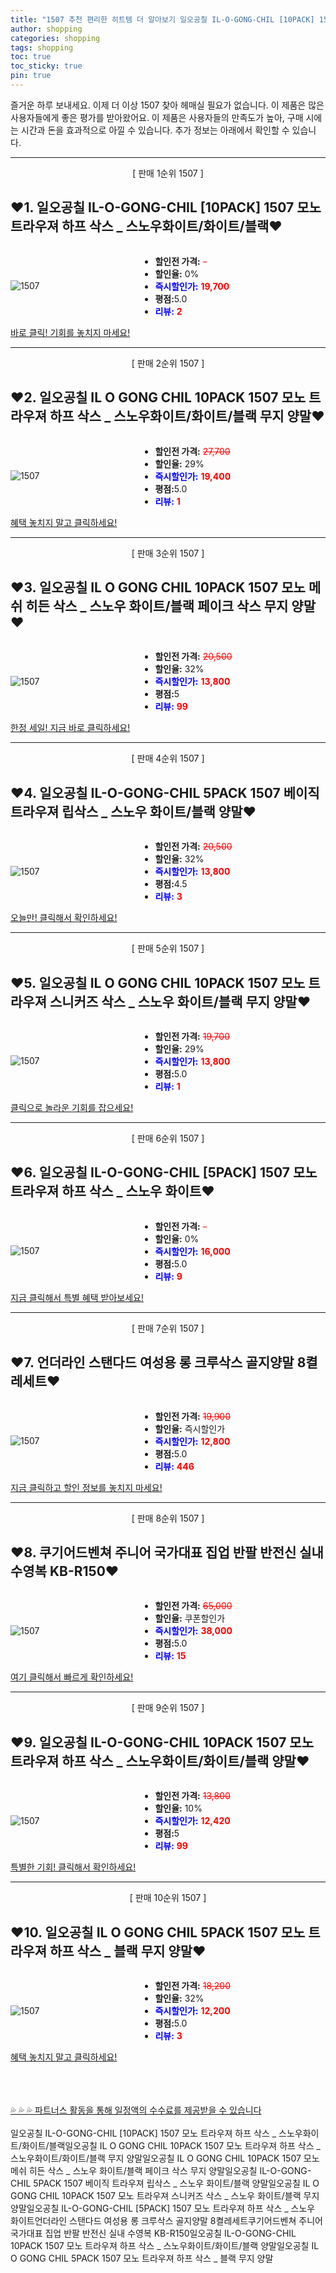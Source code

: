 ```yaml
---
title: "1507 추천 편리한 히트템 더 알아보기 일오공칠 IL-O-GONG-CHIL [10PACK] 1507 모노"
author: shopping
categories: shopping
tags: shopping
toc: true
toc_sticky: true
pin: true
---
```

즐거운 하루 보내세요. 이제 더 이상 1507 찾아 헤매실 필요가 없습니다. 이 제품은 많은 사용자들에게 좋은 평가를 받아왔어요. 이 제품은 사용자들의 만족도가 높아, 구매 시에는 시간과 돈을 효과적으로 아낄 수 있습니다. 추가 정보는 아래에서 확인할 수 있습니다.

---
<p class="toplist" style="margin: 0 auto; display: block; width: fit-content;">[ 판매 1순위 1507 ]</p>

<h2><strong>❤️1. 일오공칠 IL-O-GONG-CHIL [10PACK] 1507 모노 트라우져 하프 삭스 _ 스노우화이트/화이트/블랙❤️</strong></h2>

<div style="display: flex; align-items: center;">
    <div style="flex: 0.4;">
        <img src="https://thumbnail9.coupangcdn.com/thumbnails/remote/230x230ex/image/vendor_inventory/feed/92977fbb44dfb6a7697648217cba637f5017c58a62aefd0d133f28f63f43.jpg" alt="1507" style="max-width: 100%;">
    </div>
    <div style="flex: 0.6; margin-left: 10px;">
        <ul>
            <li><strong>할인전 가격:</strong> <del style="color: red;">-</del></li>
            <li><strong>할인율:</strong> 0%</li>
            <li><span style='color:blue'><strong>즉시할인가:</strong></span> <span style='color:red'><strong>19,700</strong></span></li>
            <li><strong>평점:</strong>5.0</li>
            <li><span style='color:blue'><strong>리뷰:</strong></span> <span style='color:red'><strong>2</strong></span></li>
        </ul>
    </div>
</div>
<div class="center">
    <a href="https://selin100587001.github.io?lptag=AF9450613&subid=githubio&pageKey=7544277653&traceid=V0-153&itemId=19839596091&vendorItemId=88683671462" class="myButton">
        바로 클릭! 기회를 놓치지 마세요!
    </a>
</div>


---
<p class="toplist" style="margin: 0 auto; display: block; width: fit-content;">[ 판매 2순위 1507 ]</p>

<h2><strong>❤️2. 일오공칠 IL O GONG CHIL 10PACK 1507 모노 트라우져 하프 삭스 _ 스노우화이트/화이트/블랙 무지 양말❤️</strong></h2>

<div style="display: flex; align-items: center;">
    <div style="flex: 0.4;">
        <img src="https://thumbnail6.coupangcdn.com/thumbnails/remote/230x230ex/image/vendor_inventory/a93a/b5659086e62f1016d411aec5b64d5aeb55bc035d669567bb3ca5feddad9b.jpg" alt="1507" style="max-width: 100%;">
    </div>
    <div style="flex: 0.6; margin-left: 10px;">
        <ul>
            <li><strong>할인전 가격:</strong> <del style="color: red;">27,700</del></li>
            <li><strong>할인율:</strong> 29%</li>
            <li><span style='color:blue'><strong>즉시할인가:</strong></span> <span style='color:red'><strong>19,400</strong></span></li>
            <li><strong>평점:</strong>5.0</li>
            <li><span style='color:blue'><strong>리뷰:</strong></span> <span style='color:red'><strong>1</strong></span></li>
        </ul>
    </div>
</div>
<div class="center">
    <a href="https://selin100587001.github.io?lptag=AF9450613&subid=githubio&pageKey=8121100215&traceid=V0-153&itemId=23036070269&vendorItemId=90069830438" class="myButton">
        혜택 놓치지 말고 클릭하세요!
    </a>
</div>


---
<p class="toplist" style="margin: 0 auto; display: block; width: fit-content;">[ 판매 3순위 1507 ]</p>

<h2><strong>❤️3. 일오공칠 IL O GONG CHIL 10PACK 1507 모노 메쉬 히든 삭스 _ 스노우 화이트/블랙 페이크 삭스 무지 양말❤️</strong></h2>

<div style="display: flex; align-items: center;">
    <div style="flex: 0.4;">
        <img src="https://thumbnail7.coupangcdn.com/thumbnails/remote/230x230ex/image/vendor_inventory/8d14/5d5fb04f81ea238f98a0fd907f06f0e145f07f4c3dbd8e7f22acdeddb7dc.jpg" alt="1507" style="max-width: 100%;">
    </div>
    <div style="flex: 0.6; margin-left: 10px;">
        <ul>
            <li><strong>할인전 가격:</strong> <del style="color: red;">20,500</del></li>
            <li><strong>할인율:</strong> 32%</li>
            <li><span style='color:blue'><strong>즉시할인가:</strong></span> <span style='color:red'><strong>13,800</strong></span></li>
            <li><strong>평점:</strong>5</li>
            <li><span style='color:blue'><strong>리뷰:</strong></span> <span style='color:red'><strong>99</strong></span></li>
        </ul>
    </div>
</div>
<div class="center">
    <a href="https://selin100587001.github.io?lptag=AF9450613&subid=githubio&pageKey=7830007304&traceid=V0-153&itemId=21293597867&vendorItemId=90067787037" class="myButton">
        한정 세일! 지금 바로 클릭하세요!
    </a>
</div>


---
<p class="toplist" style="margin: 0 auto; display: block; width: fit-content;">[ 판매 4순위 1507 ]</p>

<h2><strong>❤️4. 일오공칠 IL-O-GONG-CHIL 5PACK 1507 베이직 트라우져 립삭스 _ 스노우 화이트/블랙 양말❤️</strong></h2>

<div style="display: flex; align-items: center;">
    <div style="flex: 0.4;">
        <img src="https://thumbnail6.coupangcdn.com/thumbnails/remote/230x230ex/image/vendor_inventory/3c92/f36df5256aad37d992014c52cbc6609074162643be66e8b76daeafd6d835.jpg" alt="1507" style="max-width: 100%;">
    </div>
    <div style="flex: 0.6; margin-left: 10px;">
        <ul>
            <li><strong>할인전 가격:</strong> <del style="color: red;">20,500</del></li>
            <li><strong>할인율:</strong> 32%</li>
            <li><span style='color:blue'><strong>즉시할인가:</strong></span> <span style='color:red'><strong>13,800</strong></span></li>
            <li><strong>평점:</strong>4.5</li>
            <li><span style='color:blue'><strong>리뷰:</strong></span> <span style='color:red'><strong>3</strong></span></li>
        </ul>
    </div>
</div>
<div class="center">
    <a href="https://selin100587001.github.io?lptag=AF9450613&subid=githubio&pageKey=7851302998&traceid=V0-153&itemId=21401099408&vendorItemId=88966870022" class="myButton">
        오늘만! 클릭해서 확인하세요!
    </a>
</div>


---
<p class="toplist" style="margin: 0 auto; display: block; width: fit-content;">[ 판매 5순위 1507 ]</p>

<h2><strong>❤️5. 일오공칠 IL O GONG CHIL 10PACK 1507 모노 트라우져 스니커즈 삭스 _ 스노우 화이트/블랙 무지 양말❤️</strong></h2>

<div style="display: flex; align-items: center;">
    <div style="flex: 0.4;">
        <img src="https://thumbnail10.coupangcdn.com/thumbnails/remote/230x230ex/image/vendor_inventory/d775/293013536983c74762cc8ef99fa30256ff92f0bafa5de42d5ff6c501f47c.jpg" alt="1507" style="max-width: 100%;">
    </div>
    <div style="flex: 0.6; margin-left: 10px;">
        <ul>
            <li><strong>할인전 가격:</strong> <del style="color: red;">19,700</del></li>
            <li><strong>할인율:</strong> 29%</li>
            <li><span style='color:blue'><strong>즉시할인가:</strong></span> <span style='color:red'><strong>13,800</strong></span></li>
            <li><strong>평점:</strong>5.0</li>
            <li><span style='color:blue'><strong>리뷰:</strong></span> <span style='color:red'><strong>1</strong></span></li>
        </ul>
    </div>
</div>
<div class="center">
    <a href="https://selin100587001.github.io?lptag=AF9450613&subid=githubio&pageKey=7766060971&traceid=V0-153&itemId=20953893986&vendorItemId=88355696223" class="myButton">
        클릭으로 놀라운 기회를 잡으세요!
    </a>
</div>


---
<p class="toplist" style="margin: 0 auto; display: block; width: fit-content;">[ 판매 6순위 1507 ]</p>

<h2><strong>❤️6. 일오공칠 IL-O-GONG-CHIL [5PACK] 1507 모노 트라우져 하프 삭스 _ 스노우 화이트❤️</strong></h2>

<div style="display: flex; align-items: center;">
    <div style="flex: 0.4;">
        <img src="https://thumbnail6.coupangcdn.com/thumbnails/remote/230x230ex/image/vendor_inventory/574c/49544e7c026816a197a98fe0901bde9b54374f315c7138dd133190e07270.jpg" alt="1507" style="max-width: 100%;">
    </div>
    <div style="flex: 0.6; margin-left: 10px;">
        <ul>
            <li><strong>할인전 가격:</strong> <del style="color: red;">-</del></li>
            <li><strong>할인율:</strong> 0%</li>
            <li><span style='color:blue'><strong>즉시할인가:</strong></span> <span style='color:red'><strong>16,000</strong></span></li>
            <li><strong>평점:</strong>5.0</li>
            <li><span style='color:blue'><strong>리뷰:</strong></span> <span style='color:red'><strong>9</strong></span></li>
        </ul>
    </div>
</div>
<div class="center">
    <a href="https://selin100587001.github.io?lptag=AF9450613&subid=githubio&pageKey=7561393625&traceid=V0-153&itemId=19921384959&vendorItemId=88563503245" class="myButton">
        지금 클릭해서 특별 혜택 받아보세요!
    </a>
</div>


---
<p class="toplist" style="margin: 0 auto; display: block; width: fit-content;">[ 판매 7순위 1507 ]</p>

<h2><strong>❤️7. 언더라인 스탠다드 여성용 롱 크루삭스 골지양말 8켤레세트❤️</strong></h2>

<div style="display: flex; align-items: center;">
    <div style="flex: 0.4;">
        <img src="https://thumbnail10.coupangcdn.com/thumbnails/remote/230x230ex/image/vendor_inventory/2cad/a8ce857094606deee99f642c3c16f15782df64e642dfecfb0b5b033b97bd.jpg" alt="1507" style="max-width: 100%;">
    </div>
    <div style="flex: 0.6; margin-left: 10px;">
        <ul>
            <li><strong>할인전 가격:</strong> <del style="color: red;">19,900</del></li>
            <li><strong>할인율:</strong> 즉시할인가</li>
            <li><span style='color:blue'><strong>즉시할인가:</strong></span> <span style='color:red'><strong>12,800</strong></span></li>
            <li><strong>평점:</strong>5.0</li>
            <li><span style='color:blue'><strong>리뷰:</strong></span> <span style='color:red'><strong>446</strong></span></li>
        </ul>
    </div>
</div>
<div class="center">
    <a href="https://selin100587001.github.io?lptag=AF9450613&subid=githubio&pageKey=7750488653&traceid=V0-153&itemId=20875377883&vendorItemId=80557146252" class="myButton">
        지금 클릭하고 할인 정보를 놓치지 마세요!
    </a>
</div>


---
<p class="toplist" style="margin: 0 auto; display: block; width: fit-content;">[ 판매 8순위 1507 ]</p>

<h2><strong>❤️8. 쿠기어드벤쳐 주니어 국가대표 집업 반팔 반전신 실내 수영복 KB-R150❤️</strong></h2>

<div style="display: flex; align-items: center;">
    <div style="flex: 0.4;">
        <img src="https://thumbnail10.coupangcdn.com/thumbnails/remote/230x230ex/image/rs_quotation_api/xoevplwf/19b930808c9f425581833b43cee34844.jpg" alt="1507" style="max-width: 100%;">
    </div>
    <div style="flex: 0.6; margin-left: 10px;">
        <ul>
            <li><strong>할인전 가격:</strong> <del style="color: red;">65,000</del></li>
            <li><strong>할인율:</strong> 쿠폰할인가</li>
            <li><span style='color:blue'><strong>즉시할인가:</strong></span> <span style='color:red'><strong>38,000</strong></span></li>
            <li><strong>평점:</strong>5.0</li>
            <li><span style='color:blue'><strong>리뷰:</strong></span> <span style='color:red'><strong>15</strong></span></li>
        </ul>
    </div>
</div>
<div class="center">
    <a href="https://selin100587001.github.io?lptag=AF9450613&subid=githubio&pageKey=8051943388&traceid=V0-153&itemId=22585158066&vendorItemId=89626900798" class="myButton">
        여기 클릭해서 빠르게 확인하세요!
    </a>
</div>


---
<p class="toplist" style="margin: 0 auto; display: block; width: fit-content;">[ 판매 9순위 1507 ]</p>

<h2><strong>❤️9. 일오공칠 IL-O-GONG-CHIL 10PACK 1507 모노 트라우져 하프 삭스 _ 스노우화이트/화이트/블랙 양말❤️</strong></h2>

<div style="display: flex; align-items: center;">
    <div style="flex: 0.4;">
        <img src="https://thumbnail9.coupangcdn.com/thumbnails/remote/230x230ex/image/vendor_inventory/feed/92977fbb44dfb6a7697648217cba637f5017c58a62aefd0d133f28f63f43.jpg" alt="1507" style="max-width: 100%;">
    </div>
    <div style="flex: 0.6; margin-left: 10px;">
        <ul>
            <li><strong>할인전 가격:</strong> <del style="color: red;">13,800</del></li>
            <li><strong>할인율:</strong> 10%</li>
            <li><span style='color:blue'><strong>즉시할인가:</strong></span> <span style='color:red'><strong>12,420</strong></span></li>
            <li><strong>평점:</strong>5</li>
            <li><span style='color:blue'><strong>리뷰:</strong></span> <span style='color:red'><strong>99</strong></span></li>
        </ul>
    </div>
</div>
<div class="center">
    <a href="https://selin100587001.github.io?lptag=AF9450613&subid=githubio&pageKey=8218812902&traceid=V0-153&itemId=23614536704&vendorItemId=90763786281" class="myButton">
        특별한 기회! 클릭해서 확인하세요!
    </a>
</div>


---
<p class="toplist" style="margin: 0 auto; display: block; width: fit-content;">[ 판매 10순위 1507 ]</p>

<h2><strong>❤️10. 일오공칠 IL O GONG CHIL 5PACK 1507 모노 트라우져 하프 삭스 _ 블랙 무지 양말❤️</strong></h2>

<div style="display: flex; align-items: center;">
    <div style="flex: 0.4;">
        <img src="https://thumbnail7.coupangcdn.com/thumbnails/remote/230x230ex/image/vendor_inventory/eae6/af2888d6ca855de88b4213310388f987cb867341148bedb0425fef82c399.jpg" alt="1507" style="max-width: 100%;">
    </div>
    <div style="flex: 0.6; margin-left: 10px;">
        <ul>
            <li><strong>할인전 가격:</strong> <del style="color: red;">18,200</del></li>
            <li><strong>할인율:</strong> 32%</li>
            <li><span style='color:blue'><strong>즉시할인가:</strong></span> <span style='color:red'><strong>12,200</strong></span></li>
            <li><strong>평점:</strong>5.0</li>
            <li><span style='color:blue'><strong>리뷰:</strong></span> <span style='color:red'><strong>3</strong></span></li>
        </ul>
    </div>
</div>
<div class="center">
    <a href="https://selin100587001.github.io?lptag=AF9450613&subid=githubio&pageKey=7087725555&traceid=V0-153&itemId=19039876096&vendorItemId=90067926758" class="myButton">
        혜택 놓치지 말고 클릭하세요!
    </a>
</div>

<br><br><br>[💦 💦 💦 파트너스 활동을 통해 일정액의 수수료를 제공받을 수 있습니다](https://link.coupang.com/a/bcpT2c)<br><br>일오공칠 IL-O-GONG-CHIL [10PACK] 1507 모노 트라우져 하프 삭스 _ 스노우화이트/화이트/블랙일오공칠 IL O GONG CHIL 10PACK 1507 모노 트라우져 하프 삭스 _ 스노우화이트/화이트/블랙 무지 양말일오공칠 IL O GONG CHIL 10PACK 1507 모노 메쉬 히든 삭스 _ 스노우 화이트/블랙 페이크 삭스 무지 양말일오공칠 IL-O-GONG-CHIL 5PACK 1507 베이직 트라우져 립삭스 _ 스노우 화이트/블랙 양말일오공칠 IL O GONG CHIL 10PACK 1507 모노 트라우져 스니커즈 삭스 _ 스노우 화이트/블랙 무지 양말일오공칠 IL-O-GONG-CHIL [5PACK] 1507 모노 트라우져 하프 삭스 _ 스노우 화이트언더라인 스탠다드 여성용 롱 크루삭스 골지양말 8켤레세트쿠기어드벤쳐 주니어 국가대표 집업 반팔 반전신 실내 수영복 KB-R150일오공칠 IL-O-GONG-CHIL 10PACK 1507 모노 트라우져 하프 삭스 _ 스노우화이트/화이트/블랙 양말일오공칠 IL O GONG CHIL 5PACK 1507 모노 트라우져 하프 삭스 _ 블랙 무지 양말